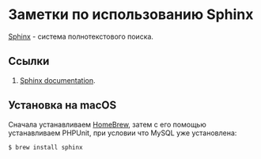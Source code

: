 # Заметки по использованию Sphinx

[Sphinx](https://ru.wikipedia.org/wiki/Sphinx_(поисковая_машина)) - система полнотекстового поиска.

<!--ts-->
<!--te-->

## Ссылки

1. [Sphinx documentation](http://sphinxsearch.com/docs/sphinx3.html#getting-started).

## Установка на macOS

Сначала устанавливаем [HomeBrew](HomeBrew.md), затем с его помощью устанавливаем PHPUnit, при условии что MySQL уже установлена:

	$ brew install sphinx